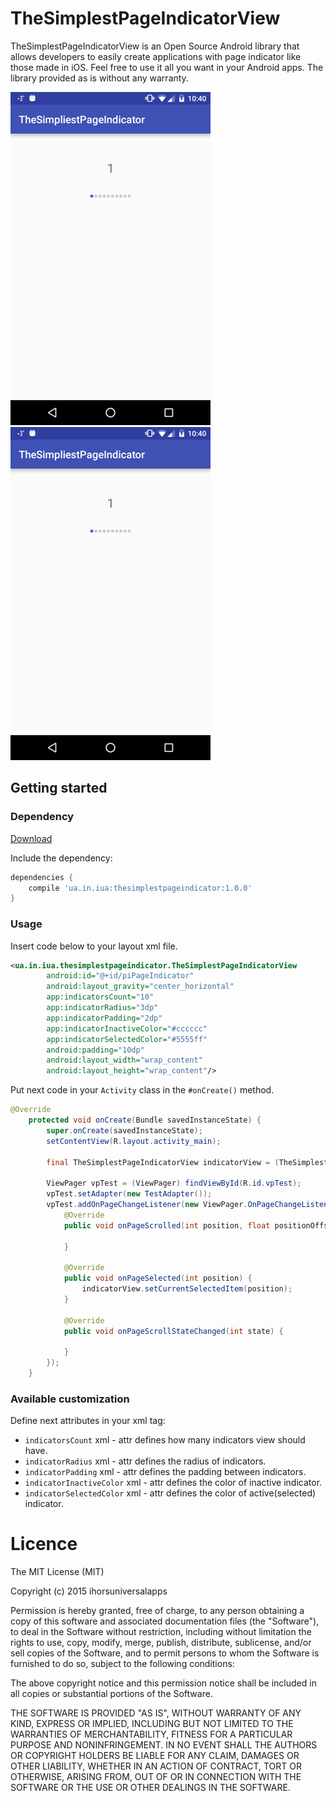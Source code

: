 TheSimplestPageIndicatorView
===========

TheSimplestPageIndicatorView is an Open Source Android library that allows developers to easily create applications 
with page indicator like those made in iOS. Feel free to use it all you want in your Android apps. The library provided as is without any warranty.

![screenshot 1](https://github.com/ihorsuniversalapps/TheSimplestPageIndicatorView/raw/master/screenshot1.png "ScreenShot Of TheSimplestPageIndicatorView")
![screenshot 2](https://github.com/ihorsuniversalapps/TheSimplestPageIndicatorView/raw/master/screenshot1.png "ScreenShot Of TheSimplestPageIndicatorView")

## Getting started

### Dependency

[Download](https://bintray.com/phoenixria/maven/thesimplestpageindicator/1.0.0/view)

Include the dependency:

```groovy
dependencies {
    compile 'ua.in.iua:thesimplestpageindicator:1.0.0'
}
```
### Usage

Insert code below to your layout xml file.

```xml
<ua.in.iua.thesimplestpageindicator.TheSimplestPageIndicatorView
        android:id="@+id/piPageIndicator"
        android:layout_gravity="center_horizontal"
        app:indicatorsCount="10"
        app:indicatorRadius="3dp"
        app:indicatorPadding="2dp"
        app:indicatorInactiveColor="#cccccc"
        app:indicatorSelectedColor="#5555ff"
        android:padding="10dp"
        android:layout_width="wrap_content"
        android:layout_height="wrap_content"/>
``` 

Put next code in your `Activity` class in the `#onCreate()` method.

```java
@Override
    protected void onCreate(Bundle savedInstanceState) {
        super.onCreate(savedInstanceState);
        setContentView(R.layout.activity_main);

        final TheSimplestPageIndicatorView indicatorView = (TheSimplestPageIndicatorView) findViewById(R.id.piPageIndicator);

        ViewPager vpTest = (ViewPager) findViewById(R.id.vpTest);
        vpTest.setAdapter(new TestAdapter());
        vpTest.addOnPageChangeListener(new ViewPager.OnPageChangeListener() {
            @Override
            public void onPageScrolled(int position, float positionOffset, int positionOffsetPixels) {

            }

            @Override
            public void onPageSelected(int position) {
                indicatorView.setCurrentSelectedItem(position);
            }

            @Override
            public void onPageScrollStateChanged(int state) {

            }
        });
    }
```
### Available customization

Define next attributes in your xml tag:
 
* `indicatorsCount` xml - attr defines how many indicators view should have.
* `indicatorRadius` xml - attr defines the radius of indicators.
* `indicatorPadding` xml - attr defines the padding between indicators.
* `indicatorInactiveColor` xml - attr defines the color of inactive indicator.
* `indicatorSelectedColor` xml - attr defines the color of active(selected) indicator.

# Licence

The MIT License (MIT)

Copyright (c) 2015 ihorsuniversalapps

Permission is hereby granted, free of charge, to any person obtaining a copy
of this software and associated documentation files (the "Software"), to deal
in the Software without restriction, including without limitation the rights
to use, copy, modify, merge, publish, distribute, sublicense, and/or sell
copies of the Software, and to permit persons to whom the Software is
furnished to do so, subject to the following conditions:

The above copyright notice and this permission notice shall be included in all
copies or substantial portions of the Software.

THE SOFTWARE IS PROVIDED "AS IS", WITHOUT WARRANTY OF ANY KIND, EXPRESS OR
IMPLIED, INCLUDING BUT NOT LIMITED TO THE WARRANTIES OF MERCHANTABILITY,
FITNESS FOR A PARTICULAR PURPOSE AND NONINFRINGEMENT. IN NO EVENT SHALL THE
AUTHORS OR COPYRIGHT HOLDERS BE LIABLE FOR ANY CLAIM, DAMAGES OR OTHER
LIABILITY, WHETHER IN AN ACTION OF CONTRACT, TORT OR OTHERWISE, ARISING FROM,
OUT OF OR IN CONNECTION WITH THE SOFTWARE OR THE USE OR OTHER DEALINGS IN THE
SOFTWARE.
